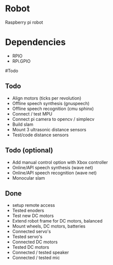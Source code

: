# Robot
Raspberry pi robot

# Dependencies
- RPIO
- RPi.GPIO


#Todo
## Todo
- Align motors (ticks per revolution)
- Offline speech synthesis (gnuspeech)
- Offline speech recognition (cmu sphinx)
- Connect / test MPU
- Connect pi camera to opencv / simplecv
- Build slam
- Mount 3 ultrasonic distance sensors
- Test/code distance sensors

## Todo (optional)
- Add manual control option with Xbox controller
- Online/API speech synthesis (wave net)
- Online/API speech recognition (wave net)
- Monocular slam

## Done
- setup remote access
- Tested enoders
- Test new DC motors
- Extend robot frame for DC motors, balanced
- Mount wheels, DC motors, batteries
- Connected servo's
- Tested servo's
- Connected DC motors
- Tested DC motors
- Connected / tested speaker
- Connected / tested mic



